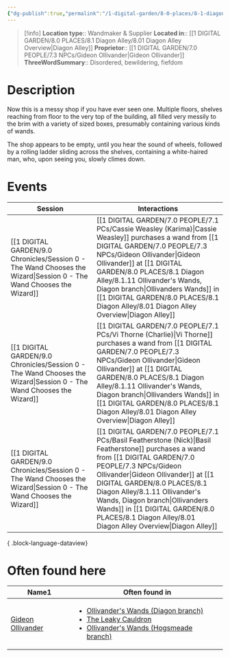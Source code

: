 ```yaml
---
{"dg-publish":true,"permalink":"/1-digital-garden/8-0-places/8-1-diagon-alley/8-1-11-ollivander-s-wands-diagon-branch/","tags":["#place","#diagon-alley","#shop"]}
---
```


>[!info]
>**Location type**::  Wandmaker & Supplier
>**Located in**:: [[1 DIGITAL GARDEN/8.0 PLACES/8.1 Diagon Alley/8.01 Diagon Alley Overview\|Diagon Alley]]
>**Proprietor**:: [[1 DIGITAL GARDEN/7.0 PEOPLE/7.3 NPCs/Gideon Ollivander\|Gideon Ollivander]]
>**ThreeWordSummary**:: Disordered, bewildering, fiefdom 

# Description

Now this is a messy shop if you have ever seen one. Multiple floors, shelves reaching from floor to the very top of the building, all filled very messily to the brim with a variety of sized boxes, presumably containing various kinds of wands. 

The shop appears to be empty, until you hear the sound of wheels, followed by a rolling ladder sliding across the shelves, containing a white-haired man, who, upon seeing you, slowly climes down.


# Events

| Session                                                                                                                 | Interactions                                                                                                                                                                                                     |
| ----------------------------------------------------------------------------------------------------------------------- | ---------------------------------------------------------------------------------------------------------------------------------------------------------------------------------------------------------------- |
| [[1 DIGITAL GARDEN/9.0 Chronicles/Session 0 - The Wand Chooses the Wizard\|Session 0 - The Wand Chooses the Wizard]] | [[1 DIGITAL GARDEN/7.0 PEOPLE/7.1 PCs/Cassie Weasley (Karima)\|Cassie Weasley]] purchases a wand from [[1 DIGITAL GARDEN/7.0 PEOPLE/7.3 NPCs/Gideon Ollivander\|Gideon Ollivander]] at [[1 DIGITAL GARDEN/8.0 PLACES/8.1 Diagon Alley/8.1.11 Ollivander's Wands, Diagon branch\|Ollivanders Wands]] in [[1 DIGITAL GARDEN/8.0 PLACES/8.1 Diagon Alley/8.01 Diagon Alley Overview\|Diagon Alley]]       |
| [[1 DIGITAL GARDEN/9.0 Chronicles/Session 0 - The Wand Chooses the Wizard\|Session 0 - The Wand Chooses the Wizard]] | [[1 DIGITAL GARDEN/7.0 PEOPLE/7.1 PCs/Vi Thorne (Charlie)\|Vi Thorne]] purchases a wand from [[1 DIGITAL GARDEN/7.0 PEOPLE/7.3 NPCs/Gideon Ollivander\|Gideon Ollivander]] at [[1 DIGITAL GARDEN/8.0 PLACES/8.1 Diagon Alley/8.1.11 Ollivander's Wands, Diagon branch\|Ollivanders Wands]] in [[1 DIGITAL GARDEN/8.0 PLACES/8.1 Diagon Alley/8.01 Diagon Alley Overview\|Diagon Alley]]                |
| [[1 DIGITAL GARDEN/9.0 Chronicles/Session 0 - The Wand Chooses the Wizard\|Session 0 - The Wand Chooses the Wizard]] | [[1 DIGITAL GARDEN/7.0 PEOPLE/7.1 PCs/Basil Featherstone (Nick)\|Basil Featherstone]] purchases a wand from [[1 DIGITAL GARDEN/7.0 PEOPLE/7.3 NPCs/Gideon Ollivander\|Gideon Ollivander]] at [[1 DIGITAL GARDEN/8.0 PLACES/8.1 Diagon Alley/8.1.11 Ollivander's Wands, Diagon branch\|Ollivanders Wands]] in [[1 DIGITAL GARDEN/8.0 PLACES/8.1 Diagon Alley/8.01 Diagon Alley Overview\|Diagon Alley]] |

{ .block-language-dataview}

# Often found here

<div><table class="dataview table-view-table"><thead class="table-view-thead"><tr class="table-view-tr-header"><th class="table-view-th"><span>Name</span><span class="dataview small-text">1</span></th><th class="table-view-th"><span>Often found in</span></th></tr></thead><tbody class="table-view-tbody"><tr><td><span><a data-tooltip-position="top" aria-label="1 DIGITAL GARDEN/7.0 PEOPLE/7.3 NPCs/Gideon Ollivander.md" data-href="1 DIGITAL GARDEN/7.0 PEOPLE/7.3 NPCs/Gideon Ollivander.md" href="1 DIGITAL GARDEN/7.0 PEOPLE/7.3 NPCs/Gideon Ollivander.md" class="internal-link" target="_blank" rel="noopener nofollow">Gideon Ollivander</a></span></td><td><ul class="dataview dataview-ul dataview-result-list-ul"><li class="dataview-result-list-li"><span><a data-tooltip-position="top" aria-label="1 DIGITAL GARDEN/8.0 PLACES/8.1 Diagon Alley/8.1.11 Ollivander's Wands, Diagon branch.md" data-href="1 DIGITAL GARDEN/8.0 PLACES/8.1 Diagon Alley/8.1.11 Ollivander's Wands, Diagon branch.md" href="1 DIGITAL GARDEN/8.0 PLACES/8.1 Diagon Alley/8.1.11 Ollivander's Wands, Diagon branch.md" class="internal-link" target="_blank" rel="noopener nofollow">Ollivander's Wands (Diagon branch)</a></span></li><li class="dataview-result-list-li"><span><a data-tooltip-position="top" aria-label="1 DIGITAL GARDEN/8.0 PLACES/8.1 Diagon Alley/8.1.01 The Leaky Cauldron.md" data-href="1 DIGITAL GARDEN/8.0 PLACES/8.1 Diagon Alley/8.1.01 The Leaky Cauldron.md" href="1 DIGITAL GARDEN/8.0 PLACES/8.1 Diagon Alley/8.1.01 The Leaky Cauldron.md" class="internal-link" target="_blank" rel="noopener nofollow">The Leaky Cauldron</a></span></li><li class="dataview-result-list-li"><span><a data-tooltip-position="top" aria-label="1 DIGITAL GARDEN/8.0 PLACES/8.3 Hogsmeade Village/8.3.27 Ollivander's Wands (Hogsmeade branch).md" data-href="1 DIGITAL GARDEN/8.0 PLACES/8.3 Hogsmeade Village/8.3.27 Ollivander's Wands (Hogsmeade branch).md" href="1 DIGITAL GARDEN/8.0 PLACES/8.3 Hogsmeade Village/8.3.27 Ollivander's Wands (Hogsmeade branch).md" class="internal-link" target="_blank" rel="noopener nofollow">Ollivander's Wands (Hogsmeade branch)</a></span></li></ul></td></tr></tbody></table></div>
